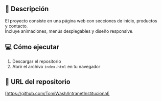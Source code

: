 ## 🧩 Descripción
El proyecto consiste en una página web con secciones de inicio, productos y contacto.  
Incluye animaciones, menús desplegables y diseño responsive.

## 💻 Cómo ejecutar
1. Descargar el repositorio  
2. Abrir el archivo `index.html` en tu navegador  

## 🔗 URL del repositorio
[https://github.com/TomiWash/IntranetInstitucional]
